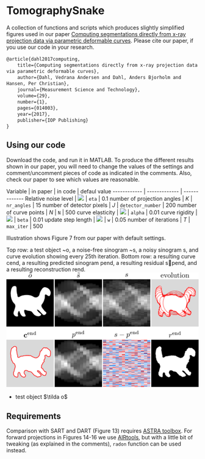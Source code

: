 # TomographySnake

A collection of functions and scripts which produces slightly simplified figures used in
our paper
[Computing segmentations directly from x-ray projection data via parametric deformable curves](https://iopscience.iop.org/article/10.1088/1361-6501/aa950e/meta). Please cite our paper, if you use our code in your research.

    @article{dahl2017computing,
        title={Computing segmentations directly from x-ray projection data via parametric deformable curves},
        author={Dahl, Vedrana Andersen and Dahl, Anders Bjorholm and Hansen, Per Christian},
        journal={Measurement Science and Technology},
        volume={29},
        number={1},
        pages={014003},
        year={2017},
        publisher={IOP Publishing}
    }

## Using our code

Download the code, and run it in MATLAB. To produce the different results shown in our paper, you will need to change the
values of the settings and comment/uncomment pieces of code as indicated in the comments. Also, check our paper to see which values are reasonable.

Variable | in paper | in code | defaul value
------------ | ------------- | -------------
Relative noise level | <img src="https://render.githubusercontent.com/render/math?math=\eta"> | `eta` | 0.1
number of projection angles | *K* | `nr_angles` | 15
number of detector pixels | *J* | `detector_number` | 200
number of curve points | *N* | `N` | 500
curve elasticity | <img src="https://render.githubusercontent.com/render/math?math=\alpha"> | `alpha` | 0.01
curve rigidity | <img src="https://render.githubusercontent.com/render/math?math=\beta"> | `beta` | 0.01
update step length | <img src="https://render.githubusercontent.com/render/math?math=\tau"> | `w` | 0.05
number of iterations | *T* | `max_iter` | 500


Illustration shows Figure 7 from our paper with default settings.
    

Top
row: a test object ~o, a noise-free sinogram ~s, a noisy sinogram s,
and curve evolution showing every 25th iteration. Bottom row:
a resulting curve cend, a resulting predicted sinogram pend, a
resulting residual s􀀀pend, and a resulting reconstruction rend.
![Figure 7](/images/Figure7.png)

* test object $\tilda o$


## Requirements

Comparison with SART and DART (Figure 13) requires
[ASTRA toolbox](https://www.astra-toolbox.com/).
For forward projections in Figures 14-16 we use
[AIRtools](http://www.imm.dtu.dk/~pcha/AIRtoolsII/index.html),
but with a little bit of tweaking (as explained in the
comments), `radon` function can be used instead.


